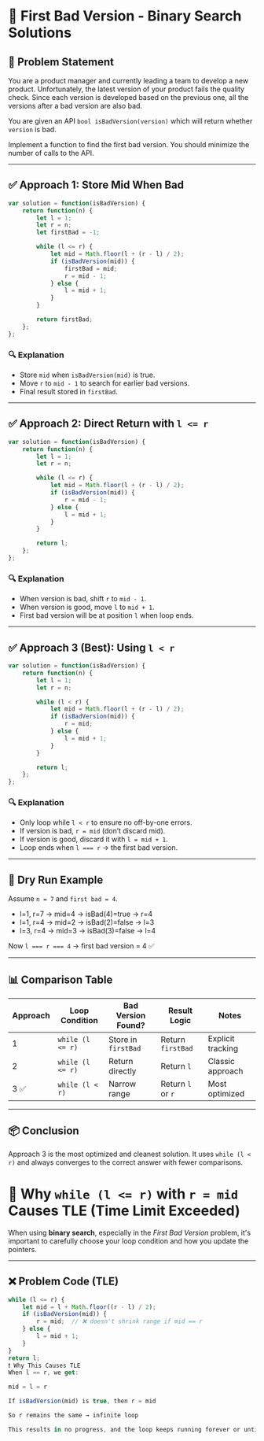 
# 🧪 First Bad Version - Binary Search Solutions

## 🧩 Problem Statement

You are a product manager and currently leading a team to develop a new product. Unfortunately, the latest version of your product fails the quality check. Since each version is developed based on the previous one, all the versions after a bad version are also bad.

You are given an API `bool isBadVersion(version)` which will return whether `version` is bad.

Implement a function to find the first bad version. You should minimize the number of calls to the API.

---

## ✅ Approach 1: Store Mid When Bad

```js
var solution = function(isBadVersion) {
    return function(n) {
        let l = 1;
        let r = n;
        let firstBad = -1;

        while (l <= r) {
            let mid = Math.floor(l + (r - l) / 2);
            if (isBadVersion(mid)) {
                firstBad = mid;
                r = mid - 1;
            } else {
                l = mid + 1;
            }
        }

        return firstBad;
    };
};
```

### 🔍 Explanation

- Store `mid` when `isBadVersion(mid)` is true.
- Move `r` to `mid - 1` to search for earlier bad versions.
- Final result stored in `firstBad`.

---

## ✅ Approach 2: Direct Return with `l <= r`

```js
var solution = function(isBadVersion) {
    return function(n) {
        let l = 1;
        let r = n;

        while (l <= r) {
            let mid = Math.floor(l + (r - l) / 2);
            if (isBadVersion(mid)) {
                r = mid - 1;
            } else {
                l = mid + 1;
            }
        }

        return l;
    };
};
```

### 🔍 Explanation

- When version is bad, shift `r` to `mid - 1`.
- When version is good, move `l` to `mid + 1`.
- First bad version will be at position `l` when loop ends.

---

## ✅ Approach 3 (Best): Using `l < r`

```js
var solution = function(isBadVersion) {
    return function(n) {
        let l = 1;
        let r = n;

        while (l < r) {
            let mid = Math.floor(l + (r - l) / 2);
            if (isBadVersion(mid)) {
                r = mid;
            } else {
                l = mid + 1;
            }
        }

        return l;
    };
};
```

### 🔍 Explanation

- Only loop while `l < r` to ensure no off-by-one errors.
- If version is bad, `r = mid` (don’t discard mid).
- If version is good, discard it with `l = mid + 1`.
- Loop ends when `l === r` → the first bad version.

---

## 🧠 Dry Run Example

Assume `n = 7` and `first bad = 4`.

- l=1, r=7 → mid=4 → isBad(4)=true → r=4
- l=1, r=4 → mid=2 → isBad(2)=false → l=3
- l=3, r=4 → mid=3 → isBad(3)=false → l=4

Now `l === r === 4` → first bad version = 4 ✅

---

## 📊 Comparison Table

| Approach | Loop Condition | Bad Version Found? | Result Logic       | Notes |
|---------|----------------|--------------------|--------------------|-------|
| 1       | `while (l <= r)` | Store in `firstBad` | Return `firstBad`  | Explicit tracking |
| 2       | `while (l <= r)` | Return directly     | Return `l`    | Classic approach |
| 3 ✅    | `while (l < r)`  | Narrow range        | Return `l` or `r`   | Most optimized |

---

## 📦 Conclusion

Approach 3 is the most optimized and cleanest solution. It uses `while (l < r)` and always converges to the correct answer with fewer comparisons.



# 🐞 Why `while (l <= r)` with `r = mid` Causes TLE (Time Limit Exceeded)

When using **binary search**, especially in the *First Bad Version* problem, it's important to carefully choose your loop condition and how you update the pointers.

---

## ❌ Problem Code (TLE)

```js
while (l <= r) {
    let mid = l + Math.floor((r - l) / 2);
    if (isBadVersion(mid)) {
        r = mid;  // ❌ doesn't shrink range if mid == r
    } else {
        l = mid + 1;
    }
}
return l;
❗ Why This Causes TLE
When l == r, we get:

mid = l = r

If isBadVersion(mid) is true, then r = mid

So r remains the same → infinite loop

This results in no progress, and the loop keeps running forever or until the time limit is exceeded.

